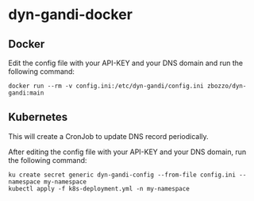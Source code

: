 # dyn-gandi-docker

## Docker

Edit the config file with your API-KEY and your DNS domain and run the following command:

```shell
docker run --rm -v config.ini:/etc/dyn-gandi/config.ini zbozzo/dyn-gandi:main 
```

## Kubernetes

This will create a CronJob to update DNS record periodically.

After editing the config file with your API-KEY and your DNS domain, run the following command:

```shell
ku create secret generic dyn-gandi-config --from-file config.ini --namespace my-namespace
kubectl apply -f k8s-deployment.yml -n my-namespace
```
